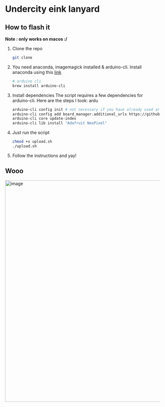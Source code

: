 # Undercity eink lanyard

## How to flash it

__Note : only works on macos :/__

1. Clone the repo
    ```bash
    git clone
    ```

2. You need anaconda, imagemagick installed & arduino-cli. Install anaconda using this [link](https://www.anaconda.com/docs/getting-started/anaconda/install#macos-linux-installation)
    ```bash
    # arduino cli
    brew install arduino-cli

    ```

3. Install dependencies
    The script requires a few dependencies for arduino-cli. Here are the steps I took:
    ardu
    ```bash
    arduino-cli config init # not necessary if you have already used arduino-cli prior
    arduino-cli config add board_manager.additional_urls https://github.com/earlephilhower/arduino-pico/releases/download/global/package_rp2040_index.json
    arduino-cli core update-index
    arduino-cli lib install "Adafruit NeoPixel"
    ```

4. Just run the script
    ```bash
    chmod +x upload.sh
    ./upload.sh
    ```
5. Follow the instructions and yay!

## Wooo

<img width="547" height="720" alt="image" src="https://github.com/user-attachments/assets/4808eedb-61ba-4868-983b-0e15dcd37818" />
